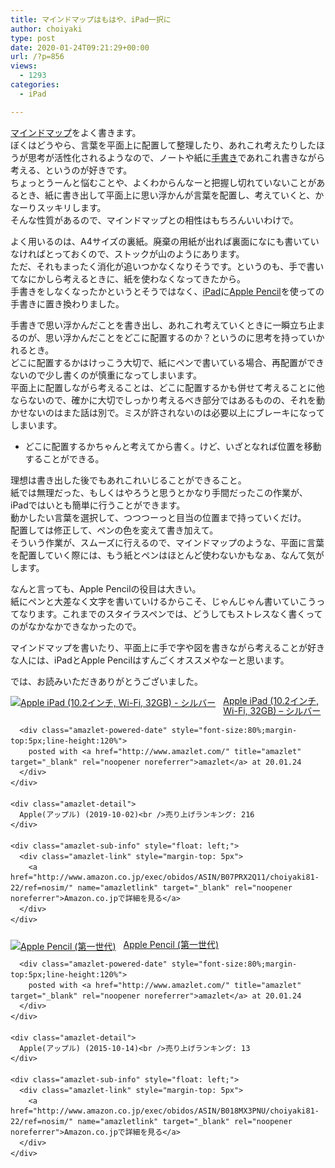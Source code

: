 ```yaml
---
title: マインドマップはもはや、iPad一択に
author: choiyaki
type: post
date: 2020-01-24T09:21:29+00:00
url: /?p=856
views:
  - 1293
categories:
  - iPad

---
```

[マインドマップ][1]をよく書きます。  
ぼくはどうやら、言葉を平面上に配置して整理したり、あれこれ考えたりしたほうが思考が活性化されるようなので、ノートや紙に[手書き][2]であれこれ書きながら考える、というのが好きです。  
ちょっとうーんと悩むことや、よくわからんなーと把握し切れていないことがあるとき、紙に書き出して平面上に思い浮かんが言葉を配置し、考えていくと、かなーりスッキリします。  
そんな性質があるので、マインドマップとの相性はもちろんいいわけで。

よく用いるのは、A4サイズの裏紙。廃棄の用紙が出れば裏面になにも書いていなければとっておくので、ストックが山のようにあります。  
ただ、それもまったく消化が追いつかなくなりそうです。というのも、手で書いてなにかしら考えるときに、紙を使わなくなってきたから。  
手書きをしなくなったかというとそうではなく、[iPad][3]に[Apple Pencil][4]を使っての手書きに置き換わりました。

手書きで思い浮かんだことを書き出し、あれこれ考えていくときに一瞬立ち止まるのが、思い浮かんだことをどこに配置するのか？というのに思考を持っていかれるとき。  
どこに配置するかはけっこう大切で、紙にペンで書いている場合、再配置ができないので少し書くのが慎重になってしまいます。  
平面上に配置しながら考えることは、どこに配置するかも併せて考えることに他ならないので、確かに大切でしっかり考えるべき部分ではあるものの、それを動かせないのはまた話は別で。ミスが許されないのは必要以上にブレーキになってしまいます。

  * どこに配置するかちゃんと考えてから書く。けど、いざとなれば位置を移動することができる。

理想は書き出した後でもあれこれいじることができること。  
紙では無理だった、もしくはやろうと思うとかなり手間だったこの作業が、iPadではいとも簡単に行うことができます。  
動かしたい言葉を選択して、つつつーっと目当の位置まで持っていくだけ。  
配置しては修正して、ペンの色を変えて書き加えて。  
そういう作業が、スムーズに行えるので、マインドマップのような、平面に言葉を配置していく際には、もう紙とペンはほとんど使わないかもなぁ、なんて気がします。

なんと言っても、Apple Pencilの役目は大きい。  
紙にペンと大差なく文字を書いていけるからこそ、じゃんじゃん書いていこうってなります。これまでのスタイラスペンでは、どうしてもストレスなく書くってのがなかなかできなかったので。

マインドマップを書いたり、平面上に手で字や図を書きながら考えることが好きな人には、iPadとApple Pencilはすんごくオススメやなーと思います。

では、お読みいただきありがとうございました。

<div class="amazlet-box" style="margin-bottom:0px;">
  <div class="amazlet-image" style="float:left;margin:0px 12px 1px 0px;">
    <a href="http://www.amazon.co.jp/exec/obidos/ASIN/B07PRX2Q11/choiyaki81-22/ref=nosim/" name="amazletlink" target="_blank" rel="noopener noreferrer"><img src="https://i2.wp.com/images-fe.ssl-images-amazon.com/images/I/41BNacLh3QL._SL160_.jpg?w=660&#038;ssl=1" alt="Apple iPad (10.2インチ, Wi-Fi, 32GB) - シルバー" style="border: none;" data-recalc-dims="1" /></a>
  </div>
  
  <div class="amazlet-info" style="line-height:120%; margin-bottom: 10px">
    <div class="amazlet-name" style="margin-bottom:10px;line-height:120%">
      <a href="http://www.amazon.co.jp/exec/obidos/ASIN/B07PRX2Q11/choiyaki81-22/ref=nosim/" name="amazletlink" target="_blank" rel="noopener noreferrer">Apple iPad (10.2インチ, Wi-Fi, 32GB) &#8211; シルバー</a></p> 
      
      <div class="amazlet-powered-date" style="font-size:80%;margin-top:5px;line-height:120%">
        posted with <a href="http://www.amazlet.com/" title="amazlet" target="_blank" rel="noopener noreferrer">amazlet</a> at 20.01.24
      </div>
    </div>
    
    <div class="amazlet-detail">
      Apple(アップル) (2019-10-02)<br />売り上げランキング: 216
    </div>
    
    <div class="amazlet-sub-info" style="float: left;">
      <div class="amazlet-link" style="margin-top: 5px">
        <a href="http://www.amazon.co.jp/exec/obidos/ASIN/B07PRX2Q11/choiyaki81-22/ref=nosim/" name="amazletlink" target="_blank" rel="noopener noreferrer">Amazon.co.jpで詳細を見る</a>
      </div>
    </div>
  </div>
  
  <div class="amazlet-footer" style="clear: left">
  </div>
</div>

<div class="amazlet-box" style="margin-bottom:0px;">
  <div class="amazlet-image" style="float:left;margin:0px 12px 1px 0px;">
    <a href="http://www.amazon.co.jp/exec/obidos/ASIN/B018MX3PNU/choiyaki81-22/ref=nosim/" name="amazletlink" target="_blank" rel="noopener noreferrer"><img src="https://i0.wp.com/images-fe.ssl-images-amazon.com/images/I/11Yen4yb0wL._SL160_.jpg?w=660&#038;ssl=1" alt="Apple Pencil (第一世代)" style="border: none;" data-recalc-dims="1" /></a>
  </div>
  
  <div class="amazlet-info" style="line-height:120%; margin-bottom: 10px">
    <div class="amazlet-name" style="margin-bottom:10px;line-height:120%">
      <a href="http://www.amazon.co.jp/exec/obidos/ASIN/B018MX3PNU/choiyaki81-22/ref=nosim/" name="amazletlink" target="_blank" rel="noopener noreferrer">Apple Pencil (第一世代)</a></p> 
      
      <div class="amazlet-powered-date" style="font-size:80%;margin-top:5px;line-height:120%">
        posted with <a href="http://www.amazlet.com/" title="amazlet" target="_blank" rel="noopener noreferrer">amazlet</a> at 20.01.24
      </div>
    </div>
    
    <div class="amazlet-detail">
      Apple(アップル) (2015-10-14)<br />売り上げランキング: 13
    </div>
    
    <div class="amazlet-sub-info" style="float: left;">
      <div class="amazlet-link" style="margin-top: 5px">
        <a href="http://www.amazon.co.jp/exec/obidos/ASIN/B018MX3PNU/choiyaki81-22/ref=nosim/" name="amazletlink" target="_blank" rel="noopener noreferrer">Amazon.co.jpで詳細を見る</a>
      </div>
    </div>
  </div>
  
  <div class="amazlet-footer" style="clear: left">
  </div>
</div>

 [1]: https://scrapbox.io/choiyaki-hondana/%E3%83%9E%E3%82%A4%E3%83%B3%E3%83%89%E3%83%9E%E3%83%83%E3%83%97
 [2]: https://scrapbox.io/choiyaki-hondana/%E6%89%8B%E6%9B%B8%E3%81%8D
 [3]: https://scrapbox.io/choiyaki-hondana/iPad
 [4]: https://scrapbox.io/choiyaki-hondana/Apple_Pencil
